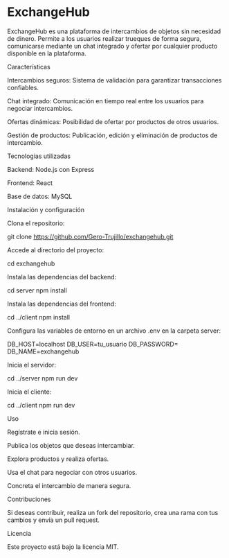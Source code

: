 # ExchangeHub

ExchangeHub es una plataforma de intercambios de objetos sin necesidad de dinero. Permite a los usuarios realizar trueques de forma segura, comunicarse mediante un chat integrado y ofertar por cualquier producto disponible en la plataforma.

Características

Intercambios seguros: Sistema de validación para garantizar transacciones confiables.

Chat integrado: Comunicación en tiempo real entre los usuarios para negociar intercambios.

Ofertas dinámicas: Posibilidad de ofertar por productos de otros usuarios.

Gestión de productos: Publicación, edición y eliminación de productos de intercambio.

Tecnologías utilizadas

Backend: Node.js con Express

Frontend: React

Base de datos: MySQL

Instalación y configuración

Clona el repositorio:

git clone https://github.com/Gero-Trujillo/exchangehub.git

Accede al directorio del proyecto:

cd exchangehub

Instala las dependencias del backend:

cd server
npm install

Instala las dependencias del frontend:

cd ../client
npm install

Configura las variables de entorno en un archivo .env en la carpeta server:

DB_HOST=localhost
DB_USER=tu_usuario
DB_PASSWORD=
DB_NAME=exchangehub

Inicia el servidor:

cd ../server
npm run dev

Inicia el cliente:

cd ../client
npm run dev

Uso

Regístrate e inicia sesión.

Publica los objetos que deseas intercambiar.

Explora productos y realiza ofertas.

Usa el chat para negociar con otros usuarios.

Concreta el intercambio de manera segura.

Contribuciones

Si deseas contribuir, realiza un fork del repositorio, crea una rama con tus cambios y envía un pull request.

Licencia

Este proyecto está bajo la licencia MIT.
